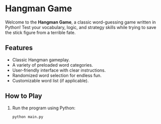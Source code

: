 # Hangman Game

Welcome to the **Hangman Game**, a classic word-guessing game written in Python! Test your vocabulary, logic, and strategy skills while trying to save the stick figure from a terrible fate.

## Features
- Classic Hangman gameplay.
- A variety of preloaded word categories.
- User-friendly interface with clear instructions.
- Randomized word selection for endless fun.
- Customizable word list (if applicable).

## How to Play
1. Run the program using Python:
   ```bash
   python main.py